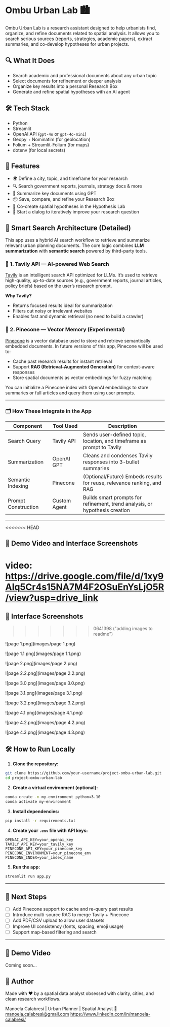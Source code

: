 # Ombu Urban Lab 🏙️

Ombu Urban Lab is a research assistant designed to help urbanists find, organize, and refine documents related to spatial analysis. It allows you to search serious sources (reports, strategies, academic papers), extract summaries, and co-develop hypotheses for urban projects.

## 🔍 What It Does

- Search academic and professional documents about any urban topic
- Select documents for refinement or deeper analysis
- Organize key results into a personal Research Box
- Generate and refine spatial hypotheses with an AI agent

## 🛠️ Tech Stack

- Python
- Streamlit
- OpenAI API (`gpt-4o` or `gpt-4o-mini`)
- Geopy + Nominatim (for geolocation)
- Folium + Streamlit-Folium (for maps)
- dotenv (for local secrets)

## 🚀 Features

- 🌍 Define a city, topic, and timeframe for your research
- 🔍 Search government reports, journals, strategy docs & more
- 🧠 Summarize key documents using GPT
- 📦 Save, compare, and refine your Research Box
- 🔮 Co-create spatial hypotheses in the Hypothesis Lab
- 🧪 Start a dialog to iteratively improve your research question


## 🧠 Smart Search Architecture (Detailed)

This app uses a hybrid AI search workflow to retrieve and summarize relevant urban planning documents. The core logic combines **LLM summarization** with **semantic search** powered by third-party tools.

### 🔎 1. Tavily API — AI-powered Web Search  
[Tavily](https://www.tavily.com/) is an intelligent search API optimized for LLMs. It’s used to retrieve high-quality, up-to-date sources (e.g., government reports, journal articles, policy briefs) based on the user’s research prompt.

**Why Tavily?**
- Returns focused results ideal for summarization  
- Filters out noisy or irrelevant websites  
- Enables fast and dynamic retrieval (no need to build a crawler)  

### 🧠 2. Pinecone — Vector Memory (Experimental)  
[Pinecone](https://www.pinecone.io/) is a vector database used to store and retrieve semantically embedded documents. In future versions of this app, Pinecone will be used to:

- Cache past research results for instant retrieval  
- Support **RAG (Retrieval-Augmented Generation)** for context-aware responses  
- Store spatial documents as vector embeddings for fuzzy matching  

You can initialize a Pinecone index with OpenAI embeddings to store summaries or full articles and query them using user prompts.

---

### 🗂 How These Integrate in the App

| Component            | Tool Used    | Description                                                                 |
|---------------------|--------------|-----------------------------------------------------------------------------|
| Search Query         | Tavily API   | Sends user-defined topic, location, and timeframe as prompt to Tavily      |
| Summarization        | OpenAI GPT   | Cleans and condenses Tavily responses into 3-bullet summaries               |
| Semantic Indexing    | Pinecone     | (Optional/Future) Embeds results for reuse, relevance ranking, and RAG     |
| Prompt Construction  | Custom Agent | Builds smart prompts for refinement, trend analysis, or hypothesis creation|

---

<<<<<<< HEAD
## 📸 Demo Video and Interface Screenshots

video: https://drive.google.com/file/d/1xy9AIq5Cr4s15NA7M4F2OSuEnYsLjO5R/view?usp=drive_link
=======
## 📸 Interface Screenshots
>>>>>>> 0641398 ("adding images to readme")

![page 1.png](images/page 1.png)

![page 1.1.png](images/page 1.1.png)

![page 2.png](images/page 2.png)

![page 2.2.png](images/page 2.2.png)

![page 3.0.png](images/page 3.0.png)

![page 3.1.png](images/page 3.1.png)

![page 3.2.png](images/page 3.2.png)

![page 4.1.png](images/page 4.1.png)

![page 4.2.png](images/page 4.2.png)

![page 4.3.png](images/page 4.3.png)


## 🛠 How to Run Locally

1. **Clone the repository:**

```bash
git clone https://github.com/your-username/project-ombu-urban-lab.git
cd project-ombu-urban-lab
```

2. **Create a virtual environment (optional):**

```bash
conda create -n my-environment python=3.10
conda activate my-environment
```

3. **Install dependencies:**

```bash
pip install -r requirements.txt
```

4. **Create your `.env` file with API keys:**

```env
OPENAI_API_KEY=your_openai_key
TAVILY_API_KEY=your_tavily_key
PINECONE_API_KEY=your_pinecone_key
PINECONE_ENVIRONMENT=your_pinecone_env
PINECONE_INDEX=your_index_name
```

5. **Run the app:**

```bash
streamlit run app.py
```

---

## 🧭 Next Steps

- [ ] Add Pinecone support to cache and re-query past results
- [ ] Introduce multi-source RAG to merge Tavily + Pinecone
- [ ] Add PDF/CSV upload to allow user datasets
- [ ] Improve UI consistency (fonts, spacing, emoji usage)
- [ ] Support map-based filtering and search

---


## 📸 Demo Video

Coming soon...

## 🧠 Author

Made with ❤️ by a spatial data analyst obsessed with clarity, cities, and clean research workflows.

Manoela Calabresi | Urban Planner | Spatial Analyst
📧 manoela.calabresi@gmail.com 
https://www.linkedin.com/in/manoela-calabresi/




